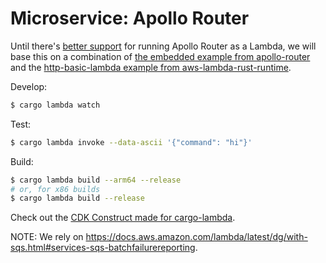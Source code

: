 # Microservice: Apollo Router

Until there's [better support](https://github.com/apollographql/router/issues/364) for running Apollo Router as a Lambda, we will base this on a combination of [the embedded example from apollo-router](https://github.com/apollographql/router/tree/dev/examples/embedded/rust) and the [http-basic-lambda example from aws-lambda-rust-runtime](https://github.com/awslabs/aws-lambda-rust-runtime/tree/main/examples/http-basic-lambda).

Develop:
```bash
$ cargo lambda watch
```

Test:
```bash
$ cargo lambda invoke --data-ascii '{"command": "hi"}'
```

Build:
```bash
$ cargo lambda build --arm64 --release
# or, for x86 builds
$ cargo lambda build --release
```


Check out the [CDK Construct made for cargo-lambda](https://github.com/cargo-lambda/cargo-lambda-cdk).

NOTE: We rely on https://docs.aws.amazon.com/lambda/latest/dg/with-sqs.html#services-sqs-batchfailurereporting.
